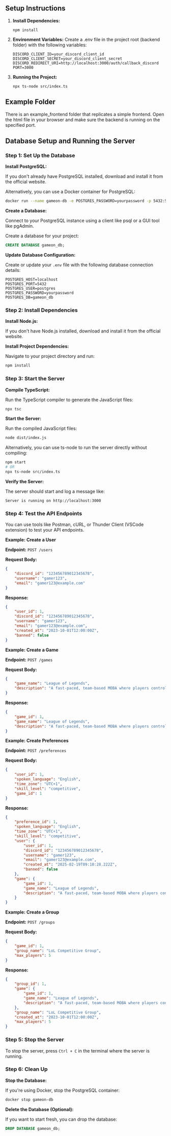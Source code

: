## Setup Instructions
1. **Install Dependencies:**
    ```
    npm install
    ```
2. **Environment Variables:**
   Create a .env file in the project root (backend folder) with the following variables:
    ```
    DISCORD_CLIENT_ID=your_discord_client_id
    DISCORD_CLIENT_SECRET=your_discord_client_secret
    DISCORD_REDIRECT_URI=http://localhost:3000/auth/callback_discord
    PORT=3000
    ```
3. **Running the Project:**
   ```
   npx ts-node src/index.ts
   ```

## Example Folder
There is an example_frontend folder that replicates a simple frontend. Open the html file in your browser and make sure the backend is running on the specified port.

## Database Setup and Running the Server

### Step 1: Set Up the Database

**Install PostgreSQL:**

If you don't already have PostgreSQL installed, download and install it from the official website.

Alternatively, you can use a Docker container for PostgreSQL:
```bash
docker run --name gameon-db -e POSTGRES_PASSWORD=yourpassword -p 5432:5432 -d postgres
```

**Create a Database:**

Connect to your PostgreSQL instance using a client like psql or a GUI tool like pgAdmin.

Create a database for your project:
```sql
CREATE DATABASE gameon_db;
```

**Update Database Configuration:**

Create or update your `.env` file with the following database connection details:

```
POSTGRES_HOST=localhost
POSTGRES_PORT=5432
POSTGRES_USER=postgres
POSTGRES_PASSWORD=yourpassword
POSTGRES_DB=gameon_db
```

### Step 2: Install Dependencies

**Install Node.js:**

If you don't have Node.js installed, download and install it from the official website.

**Install Project Dependencies:**

Navigate to your project directory and run:
```bash
npm install
```

### Step 3: Start the Server

**Compile TypeScript:**

Run the TypeScript compiler to generate the JavaScript files:
```bash
npx tsc
```

**Start the Server:**

Run the compiled JavaScript files:
```bash
node dist/index.js
```

Alternatively, you can use ts-node to run the server directly without compiling:
```bash
npm start
# OR
npx ts-node src/index.ts
```

**Verify the Server:**

The server should start and log a message like:
```
Server is running on http://localhost:3000
```

### Step 4: Test the API Endpoints

You can use tools like Postman, cURL, or Thunder Client (VSCode extension) to test your API endpoints.

**Example: Create a User**

**Endpoint:** `POST /users`

**Request Body:**
```json
{
    "discord_id": "123456789012345678",
    "username": "gamer123",
    "email": "gamer123@example.com"
}
```

**Response:**
```json
{
    "user_id": 1,
    "discord_id": "123456789012345678",
    "username": "gamer123",
    "email": "gamer123@example.com",
    "created_at": "2023-10-01T12:00:00Z",
    "banned": false
}
```

**Example: Create a Game**

**Endpoint:** `POST /games`

**Request Body:**
```json
{
    "game_name": "League of Legends",
    "description": "A fast-paced, team-based MOBA where players control unique champions in 5v5 battles, aiming to destroy the enemy Nexus."
}
```

**Response:**
```json
{
    "game_id": 1,
    "game_name": "League of Legends",
    "description": "A fast-paced, team-based MOBA where players control unique champions in 5v5 battles, aiming to destroy the enemy Nexus."
}
```

**Example: Create Preferences**

**Endpoint:** `POST /preferences`

**Request Body:**
```json
{
    "user_id": 1,
    "spoken_language": "English",
    "time_zone": "UTC+1",
    "skill_level": "competitive",
    "game_id": 1
}
```

**Response:**
```json
{
    "preference_id": 1,
    "spoken_language": "English",
    "time_zone": "UTC+1",
    "skill_level": "competitive",
    "user": {
        "user_id": 1,
        "discord_id": "123456789012345678",
        "username": "gamer123",
        "email": "gamer123@example.com",
        "created_at": "2025-02-19T09:10:28.222Z",
        "banned": false
    },
    "game": {
        "game_id": 1,
        "game_name": "League of Legends",
        "description": "A fast-paced, team-based MOBA where players control unique champions in 5v5 battles, aiming to destroy the enemy Nexus."
    }
}
```

**Example: Create a Group**

**Endpoint:** `POST /groups`

**Request Body:**
```json
{
    "game_id": 1,
    "group_name": "LoL Competitive Group",
    "max_players": 5
}
```

**Response:**
```json
{
    "group_id": 1,
    "game": {
        "game_id": 1,
        "game_name": "League of Legends",
        "description": "A fast-paced, team-based MOBA where players control unique champions in 5v5 battles, aiming to destroy the enemy Nexus."
    },
    "group_name": "LoL Competitive Group",
    "created_at": "2023-10-01T12:00:00Z",
    "max_players": 5
}
```

### Step 5: Stop the Server

To stop the server, press `Ctrl + C` in the terminal where the server is running.

### Step 6: Clean Up

**Stop the Database:**

If you're using Docker, stop the PostgreSQL container:
```bash
docker stop gameon-db
```

**Delete the Database (Optional):**

If you want to start fresh, you can drop the database:
```sql
DROP DATABASE gameon_db;
```